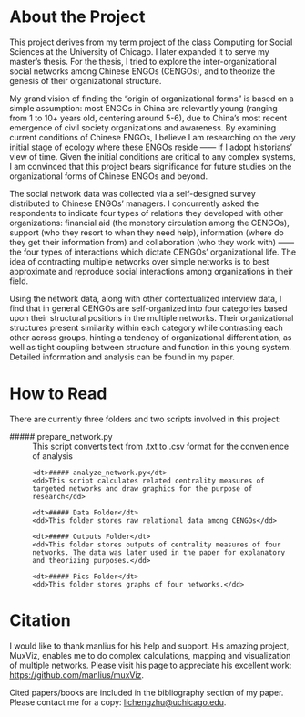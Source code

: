 # About the Project

This project derives from my term project of the class Computing for Social Sciences at the University of Chicago. I later expanded it to serve my master’s thesis. For the thesis, I tried to explore the inter-organizational social networks among Chinese ENGOs (CENGOs), and to theorize the genesis of their organizational structure.

My grand vision of finding the “origin of organizational forms” is based on a simple assumption: most ENGOs in China are relevantly young (ranging from 1 to 10+ years old, centering around 5-6), due to China’s most recent emergence of civil society organizations and awareness. By examining current conditions of Chinese ENGOs, I believe I am researching on the very initial stage of ecology where these ENGOs reside —— if I adopt historians’ view of time. Given the initial conditions are critical to any complex systems, I am convinced that this project bears significance for future studies on the organizational forms of Chinese ENGOs and beyond.

The social network data was collected via a self-designed survey distributed to Chinese ENGOs’ managers. I concurrently asked the respondents to indicate four types of relations they developed with other organizations: financial aid (the monetory circulation among the CENGOs), support (who they resort to when they need help), information (where do they get their information from) and collaboration (who they work with) —— the four types of interactions which dictate CENGOs’ organizational life. The idea of contracting multiple networks over simple networks is to best approximate and reproduce social interactions among organizations in their field.

Using the network data, along with other contextualized interview data, I find that in general CENGOs are self-organized into four categories based upon their structural positions in the multiple networks. Their organizational structures present similarity within each category while contrasting each other across groups, hinting a tendency of organizational differentiation, as well as tight coupling between structure and function in this young system. Detailed information and analysis can be found in my paper.



# How to Read

There are currently three folders and two scripts involved in this project:

<dl>
	<dt>##### prepare_network.py</dt>   
	<dd>This script converts text from .txt to .csv format for the convenience of analysis<dd>

	<dt>##### analyze_network.py</dt>
	<dd>This script calculates related centrality measures of targeted networks and draw graphics for the purpose of research</dd>

	<dt>##### Data Folder</dt>
	<dd>This folder stores raw relational data among CENGOs</dd>

	<dt>##### Outputs Folder</dt>
	<dd>This folder stores outputs of centrality measures of four networks. The data was later used in the paper for explanatory and theorizing purposes.</dd>

	<dt>##### Pics Folder</dt>
	<dd>This folder stores graphs of four networks.</dd>
</dl>



# Citation 

I would like to thank manlius for his help and support. His amazing project, MuxViz, enables me to do complex calculations, mapping and visualization of multiple networks. Please visit his page to appreciate his excellent work: https://github.com/manlius/muxViz.

Cited papers/books are included in the bibliography section of my paper. Please contact me for a copy: lichengzhu@uchicago.edu.